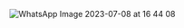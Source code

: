 ​![WhatsApp Image 2023-07-08 at 16 44 08](https://github.com/RohithBoppey/leetcode-sol/assets/73538974/afa031ee-eda7-4faf-a1e5-091962fbe911)
